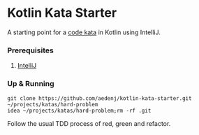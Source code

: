 # Kotlin Kata Starter
A starting point for a [code kata](http://codekata.com/) in Kotlin using IntelliJ.

### Prerequisites

1. [IntelliJ](https://www.jetbrains.com/idea/download/#section=mac)

### Up & Running

```
git clone https://github.com/aedenj/kotlin-kata-starter.git ~/projects/katas/hard-problem
idea ~/projects/katas/hard-problem;rm -rf .git
```

Follow the usual TDD process of red, green and refactor.
